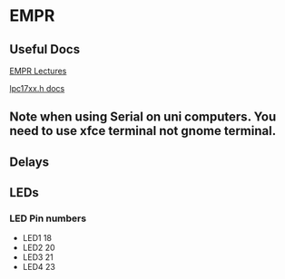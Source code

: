 # EMPR

## Useful Docs
[EMPR Lectures](https://vle.york.ac.uk/webapps/blackboard/content/listContent.jsp?course_id=_88743_1&content_id=_2848340_1&mode=reset)

[lpc17xx.h docs](https://www-users.cs.york.ac.uk/~pcc/MCP/drivers/html/files.html)

## Note when using Serial on uni computers. You need to use xfce terminal not gnome terminal.

## Delays

## LEDs
### LED Pin numbers
* LED1 18
* LED2 20
* LED3 21
* LED4 23
